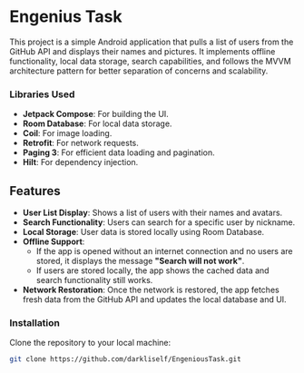 # Engenius Task

This project is a simple Android application that pulls a list of users from the GitHub API and displays their names and pictures. It implements offline functionality, local data storage, search capabilities, and follows the MVVM architecture pattern for better separation of concerns and scalability.

### Libraries Used

- **Jetpack Compose**: For building the UI.
- **Room Database**: For local data storage.
- **Coil**: For image loading.
- **Retrofit**: For network requests.
- **Paging 3**: For efficient data loading and pagination.
- **Hilt**: For dependency injection.

## Features

- **User List Display**: Shows a list of users with their names and avatars.
- **Search Functionality**: Users can search for a specific user by nickname.
- **Local Storage**: User data is stored locally using Room Database.
- **Offline Support**: 
  - If the app is opened without an internet connection and no users are stored, it displays the message **"Search will not work"**.
  - If users are stored locally, the app shows the cached data and search functionality still works.
- **Network Restoration**: Once the network is restored, the app fetches fresh data from the GitHub API and updates the local database and UI.

### Installation

Clone the repository to your local machine:

```bash
git clone https://github.com/darkliself/EngeniousTask.git
